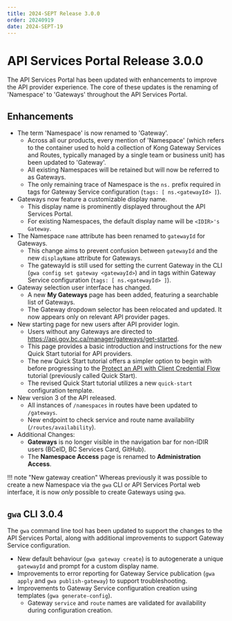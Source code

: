 ```yaml
---
title: 2024-SEPT Release 3.0.0
order: 20240919
date: 2024-SEPT-19
---
```


# API Services Portal Release 3.0.0

The API Services Portal has been updated with enhancements to improve the API
provider experience. The core of these updates is the renaming of 'Namespace' to
 'Gateways' throughout the API Services Portal.

## Enhancements

* The term 'Namespace' is now renamed to 'Gateway'.
  * Across all our products, every mention of 'Namespace' (which refers to the
    container used to hold a collection of Kong Gateway Services and Routes,
    typically managed by a single team or business unit) has been updated to
    'Gateway'.
  * All existing Namespaces will be retained but will now be referred to as Gateways.
  * The only remaining trace of Namespace is the `ns.` prefix required in tags
    for Gateway Service configuration (`tags: [ ns.<gatewayId> ]`).
* Gateways now feature a customizable display name.
  * This display name is prominently displayed throughout the API Services Portal.
  * For existing Namespaces, the default display name will be `<IDIR>'s Gateway`.
* The Namespace `name` attribute has been renamed to `gatewayId` for Gateways.
  * This change aims to prevent confusion between `gatewayId` and the new
    `displayName` attribute for Gateways.
  * The gatewayId is still used for setting the current Gateway in the CLI (`gwa
    config set gateway <gatewayId>`) and in tags within Gateway Service
    configuration (`tags: [ ns.<gatewayId> ]`).
* Gateway selection user interface has changed.
  * A new **My Gateways** page has been added, featuring a searchable list of Gateways.
  * The Gateway dropdown selector has been relocated and updated. It now appears
    only on relevant API provider pages.
* New starting page for new users after API provider login.
  * Users without any Gateways are directed to <https://api.gov.bc.ca/manager/gateways/get-started>.
  * This page provides a basic introduction and instructions for the new Quick
    Start tutorial for API providers.
  * The new Quick Start tutorial offers a simpler option to begin with before
    progressing to the [Protect an API with Client Credential Flow](https://developer.gov.bc.ca/docs/default/component/aps-infra-platform-docs/tutorials/protect-client-cred/)
    tutorial (previously called Quick Start).
  * The revised Quick Start tutorial utilizes a new `quick-start` configuration
  template.
* New version 3 of the API released.
  * All instances of `/namespaces` in routes have been updated to `/gateways`.
  * New endpoint to check service and route name availability (`/routes/availability`).
* Additional Changes:
  * **Gateways** is no longer visible in the navigation bar for non-IDIR users
    (BCeID, BC Services Card, GitHub).
  * The **Namespace Access** page is renamed to **Administration Access**.

!!! note "New gateway creation"
    Whereas previously it was possible to create a new Namespace via the `gwa` CLI or API Services Portal web interface, it is now _only_ possible to create Gateways using `gwa`.

## `gwa` CLI 3.0.4

The `gwa` command line tool has been updated to support the changes to the API
Services Portal, along with additional improvements to support Gateway Service
configuration.

* New default behaviour (`gwa gateway create`) is to autogenerate a unique
  `gatewayId` and prompt for a custom display name.
* Improvements to error reporting for Gateway Service publication (`gwa apply`
  and `gwa publish-gateway`) to support troubleshooting.
* Improvements to Gateway Service configuration creation using templates (`gwa
  generate-config`).
  * Gateway `service` and `route` names are validated for availability during
  configuration creation.

